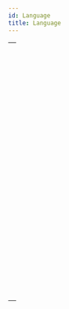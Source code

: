 ```yaml
---
id: Language
title: Language
---
```



||
|---|
|[<!-- INCLUDE #_command_.Action info.Syntax -->](../../commands-legacy/action-info.md)<br/>|
|[<!-- INCLUDE #_command_.Call chain.Syntax -->](../../commands-legacy/call-chain.md)<br/>|
|[<!-- INCLUDE #_command_.Command name.Syntax -->](../../commands-legacy/command-name.md)<br/>|
|[<!-- INCLUDE #_command_.Copy parameters.Syntax -->](../../commands-legacy/copy-parameters.md)<br/>|
|[<!-- INCLUDE #_command_.Count parameters.Syntax -->](../../commands-legacy/count-parameters.md)<br/>|
|[<!-- INCLUDE #_command_.Current method name.Syntax -->](../../commands-legacy/current-method-name.md)<br/>|
|[<!-- INCLUDE #_command_.EXECUTE METHOD.Syntax -->](../../commands-legacy/execute-method.md)<br/>|
|[<!-- INCLUDE #_command_.Get pointer.Syntax -->](../../commands-legacy/get-pointer.md)<br/>|
|[<!-- INCLUDE #_command_.INVOKE ACTION.Syntax -->](../../commands-legacy/invoke-action.md)<br/>|
|[<!-- INCLUDE #_command_.Is a variable.Syntax -->](../../commands-legacy/is-a-variable.md)<br/>|
|[<!-- INCLUDE #_command_.Is nil pointer.Syntax -->](../../commands-legacy/is-nil-pointer.md)<br/>|
|[<!-- INCLUDE #_command_.Null.Syntax -->](../../commands-legacy/null.md)<br/>|
|[<!-- INCLUDE #_command_.RESOLVE POINTER.Syntax -->](../../commands-legacy/resolve-pointer.md)<br/>|
|[<!-- INCLUDE #_command_.Self.Syntax -->](../../commands-legacy/self.md)<br/>|
|[<!-- INCLUDE #_command_.Super.Syntax -->](../../commands/super.md)<br/>|
|[<!-- INCLUDE #_command_.This.Syntax -->](../../commands/this.md)<br/>|
|[<!-- INCLUDE #_command_.TRACE.Syntax -->](../../commands-legacy/trace.md)<br/>|
|[<!-- INCLUDE #_command_.Type.Syntax -->](../../commands-legacy/type.md)<br/>|
|[<!-- INCLUDE #_command_.Undefined.Syntax -->](../../commands-legacy/undefined.md)<br/>|
|[<!-- INCLUDE #_command_.Value type.Syntax -->](../../commands-legacy/value-type.md)<br/>|
